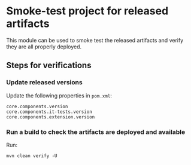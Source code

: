 # Smoke-test project for released artifacts

This module can be used to smoke test the released artifacts and verify they are all properly deployed.

## Steps for verifications

### Update released versions

Update the following properties in `pom.xml`:

```
core.components.version
core.components.it-tests.version
core.components.extension.version
```

### Run a build to check the artifacts are deployed and available

Run:

`mvn clean verify -U`